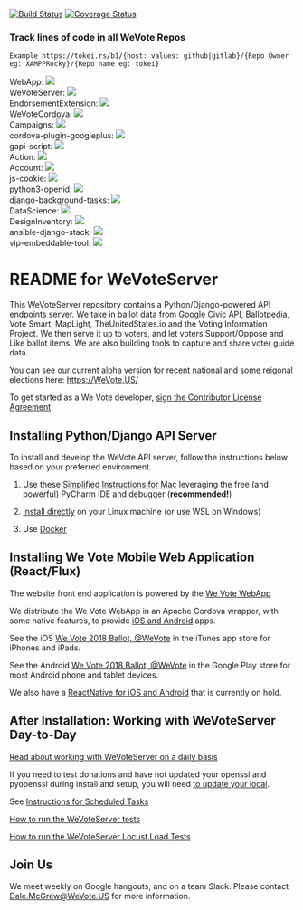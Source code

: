 [![Build Status](https://travis-ci.org/wevote/WeVoteServer.svg?branch=master)](https://travis-ci.org/wevote/WeVoteServer) [![Coverage Status](https://coveralls.io/repos/wevote/WeVoteServer/badge.svg?branch=master&service=github)](https://coveralls.io/github/wevote/WeVoteServer?branch=master)

### Track lines of code in all WeVote Repos

`Example https://tokei.rs/b1/{host: values: github|gitlab}/{Repo Owner eg: XAMPPRocky}/{Repo name eg: tokei}`

WebApp: [![](https://tokei.rs/b1/github/wevote/WebApp)](https://github.com/wevote/WebApp) 
<br>
WeVoteServer: [![](https://tokei.rs/b1/github/wevote/WeVoteServer)](https://github.com/wevote/WeVoteServer) 
<br>
EndorsementExtension: [![](https://tokei.rs/b1/github/wevote/EndorsementExtension)](https://github.com/wevote/EndorsementExtension) 
<br>
WeVoteCordova: [![](https://tokei.rs/b1/github/wevote/WeVoteCordova)](https://github.com/wevote/WeVoteCordova) 
<br>
Campaigns: [![](https://tokei.rs/b1/github/wevote/Campaigns)](https://github.com/wevote/Campaigns) 
<br>
cordova-plugin-googleplus: [![](https://tokei.rs/b1/github/wevote/cordova-plugin-googleplus)](https://github.com/wevote/cordova-plugin-googleplus) 
<br>
gapi-script: [![](https://tokei.rs/b1/github/wevote/gapi-script)](https://github.com/wevote/gapi-script) 
<br>
Action: [![](https://tokei.rs/b1/github/wevote/Action)](https://github.com/wevote/Action) 
<br>
Account: [![](https://tokei.rs/b1/github/wevote/Account)](https://github.com/wevote/Account) 
<br>
js-cookie: [![](https://tokei.rs/b1/github/wevote/js-cookie)](https://github.com/wevote/js-cookie) 
<br>
python3-openid: [![](https://tokei.rs/b1/github/wevote/python3-openid)](https://github.com/wevote/python3-openid) 
<br>
django-background-tasks: [![](https://tokei.rs/b1/github/wevote/django-background-tasks)](https://github.com/wevote/django-background-tasks) 
<br>
DataScience: [![](https://tokei.rs/b1/github/wevote/DataScience)](https://github.com/wevote/DataScience) 
<br>
DesignInventory: [![](https://tokei.rs/b1/github/wevote/DesignInventory)](https://github.com/wevote/DesignInventory) 
<br>
ansible-django-stack: [![](https://tokei.rs/b1/github/wevote/ansible-django-stack)](https://github.com/wevote/ansible-django-stack) 
<br>
vip-embeddable-tool: [![](https://tokei.rs/b1/github/wevote/vip-embeddable-tool)](https://github.com/wevote/vip-embeddable-tool) 
<br>


# README for WeVoteServer

This WeVoteServer repository contains a Python/Django-powered API endpoints server. We take in ballot data from 
Google Civic API, Ballotpedia, Vote Smart, MapLight, TheUnitedStates.io and the Voting Information Project. We then serve
it up to voters, and let voters Support/Oppose and Like ballot items. We are also building tools to capture
and share voter guide data.

You can see our current alpha version for recent national and some reigonal elections here:  https://WeVote.US/

To get started as a We Vote developer, <a href="https://www.clahub.com/agreements/wevote/WeVoteServer">sign the Contributor License Agreement</a>.

## Installing Python/Django API Server

To install and develop the WeVote API server, follow the instructions below based on your preferred environment. 

1. Use these [Simplified Instructions for Mac](docs/README_MAC_SIMPLIFIED_INSTALL.md) leveraging the free (and powerful) PyCharm IDE and debugger (**recommended!**) 

2. [Install directly](docs/README_API_INSTALL.md) on your Linux machine (or use WSL on Windows)

3. Use [Docker](docs/README_API_INSTALL_DOCKER.md)

## Installing We Vote Mobile Web Application (React/Flux)

The website front end application is powered by the [We Vote WebApp](https://github.com/wevote/WebApp)

We distribute the We Vote WebApp in an Apache Cordova wrapper, with some native features, to provide [iOS and Android](https://github.com/wevote/WeVoteCordova) apps.

See the iOS [We Vote 2018 Ballot, @WeVote](https://itunes.apple.com/us/app/we-vote-2018-ballot-wevote/id1347335726?mt=8) in the iTunes app store for iPhones and iPads.

See the Android [We Vote 2018 Ballot, @WeVote](https://play.google.com/store/apps/details?id=org.wevote.cordova&hl=en_US) in the Google Play store for most Android phone and tablet devices.

We also have a [ReactNative for iOS and Android](https://github.com/wevote/WeVoteReactNative) that is currently on hold.


## After Installation: Working with WeVoteServer Day-to-Day

[Read about working with WeVoteServer on a daily basis](docs/README_WORKING_WITH_WE_VOTE_SERVER.md)

If you need to test donations and have not updated your openssl and pyopenssl during install and setup, you will need
[to update your local](docs/README_DONATION_SETUP.md).

See [Instructions for Scheduled Tasks](docs/README_SCHEDULED_TASKS.md)

[How to run the WeVoteServer tests](docs/README_DJANGO_TESTS.md)

[How to run the WeVoteServer Locust Load Tests](loadtest/README.md)

## Join Us

We meet weekly on Google hangouts, and on a team Slack. Please contact Dale.McGrew@WeVote.US for more information.


